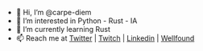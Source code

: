 - 👋 Hi, I’m @carpe-diem
- 👀 I’m interested in Python - Rust - IA
- 🌱 I’m currently learning Rust
- 📫 Reach me at [Twitter](https://twitter.com/carpedev) | [Twitch](https://www.twitch.tv/carpedev) | [Linkedin](https://www.linkedin.com/in/paparelli/) | [Wellfound](https://wellfound.com/u/paparelli)
